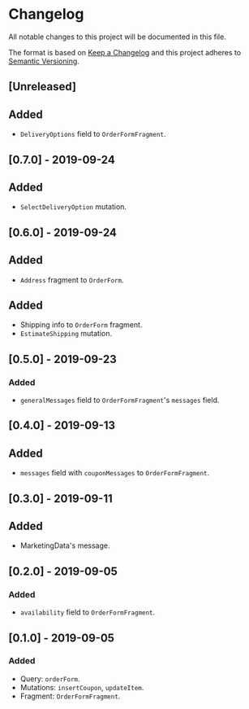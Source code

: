 # Changelog

All notable changes to this project will be documented in this file.

The format is based on [Keep a Changelog](http://keepachangelog.com/en/1.0.0/)
and this project adheres to [Semantic Versioning](http://semver.org/spec/v2.0.0.html).

## [Unreleased]

## Added

- `DeliveryOptions` field to `OrderFormFragment`.

## [0.7.0] - 2019-09-24

## Added

- `SelectDeliveryOption` mutation.

## [0.6.0] - 2019-09-24

## Added

- `Address` fragment to `OrderForm`.

## Added

- Shipping info to `OrderForm` fragment.
- `EstimateShipping` mutation.

## [0.5.0] - 2019-09-23

### Added

- `generalMessages` field to `OrderFormFragment`'s `messages` field.

## [0.4.0] - 2019-09-13

## Added

- `messages` field with `couponMessages` to `OrderFormFragment`.

## [0.3.0] - 2019-09-11

## Added

- MarketingData's message.

## [0.2.0] - 2019-09-05

### Added

- `availability` field to `OrderFormFragment`.

## [0.1.0] - 2019-09-05

### Added

- Query: `orderForm`.
- Mutations: `insertCoupon`, `updateItem`.
- Fragment: `OrderFormFragment`.
